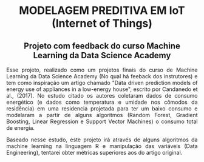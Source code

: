 <h1 align="center"> MODELAGEM PREDITIVA EM IoT (Internet of Things)</h1>

<h2 align="center">Projeto com feedback do curso Machine Learning da Data Science Academy </h2>

<p align="justify">Esse projeto, realizado como um projetos finais do curso de Machine Learning da Data Science Academy (No qual há feeback dos instrutores) e tem como inspiração um artigo chamado "Data driven prediction models of energy use of appliances in a low-energy house", escrito por Candanedo et al., (2017). No estudo citado os autores coletaram dados de consumo energético (e dados como temperatura e umidade nos cômodos da residência) em uma residencia projetada para ter um baixo consumo e modelaram a partir de alguns algoritmos (Random Forest, Gradient Boosting, Linear Regression e Support Vector Machines) o consumo total de energia.</p>

<p align="justify">Baseado nesse estudo, este projeto irá através de alguns algoritmos da machine learning na linguagem R e manipulação das variáveis (Data Engineering), tentarei obter métricas superiores aos do artigo original.</p>



